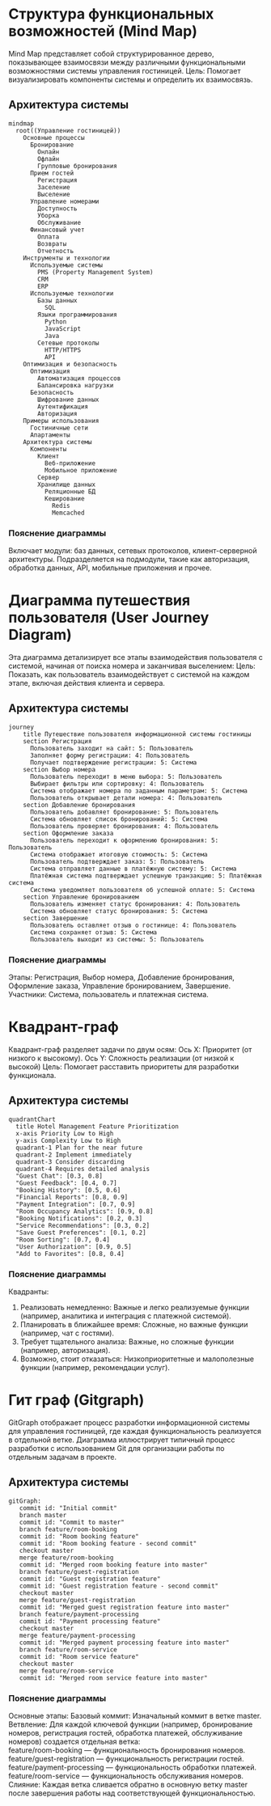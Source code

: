 # Структура функциональных возможностей (Mind Map)
Mind Map представляет собой структурированное дерево, показывающее взаимосвязи между различными функциональными возможностями системы управления гостиницей.
Цель: Помогает визуализировать компоненты системы и определить их взаимосвязь.
## Архитектура системы
```mermaid
mindmap
  root((Управление гостиницей))
    Основные процессы
      Бронирование
        Онлайн
        Офлайн
        Групповые бронирования
      Прием гостей
        Регистрация
        Заселение
        Выселение
      Управление номерами
        Доступность
        Уборка
        Обслуживание
      Финансовый учет
        Оплата
        Возвраты
        Отчетность
    Инструменты и технологии
      Используемые системы
        PMS (Property Management System)
        CRM
        ERP
      Используемые технологии
        Базы данных
          SQL
        Языки программирования
          Python
          JavaScript
          Java
        Сетевые протоколы
          HTTP/HTTPS
          API
    Оптимизация и безопасность
      Оптимизация
        Автоматизация процессов
        Балансировка нагрузки
      Безопасность
        Шифрование данных
        Аутентификация
        Авторизация
    Примеры использования
      Гостиничные сети
      Апартаменты
    Архитектура системы
      Компоненты
        Клиент
          Веб-приложение
          Мобильное приложение
        Сервер
        Хранилище данных
          Реляционные БД
          Кеширование
            Redis
            Memcached
```
### Пояснение диаграммы
Включает модули: баз данных, сетевых протоколов, клиент-серверной архитектуры.
Подразделяется на подмодули, такие как авторизация, обработка данных, API, мобильные приложения и прочее.

# Диаграмма путешествия пользователя (User Journey Diagram)
Эта диаграмма детализирует все этапы взаимодействия пользователя с системой, начиная от поиска номера и заканчивая выселением:
Цель: Показать, как пользователь взаимодействует с системой на каждом этапе, включая действия клиента и сервера.
## Архитектура системы
```mermaid
journey
    title Путешествие пользователя информационной системы гостиницы
    section Регистрация
      Пользователь заходит на сайт: 5: Пользователь
      Заполняет форму регистрации: 4: Пользователь
      Получает подтверждение регистрации: 5: Система
    section Выбор номера
      Пользователь переходит в меню выбора: 5: Пользователь
      Выбирает фильтры или сортировку: 4: Пользователь
      Система отображает номера по заданным параметрам: 5: Система
      Пользователь открывает детали номера: 4: Пользователь
    section Добавление бронирования
      Пользователь добавляет бронирование: 5: Пользователь
      Система обновляет список бронирований: 5: Система
      Пользователь проверяет бронирования: 4: Пользователь
    section Оформление заказа
      Пользователь переходит к оформлению бронирования: 5: Пользователь
      Система отображает итоговую стоимость: 5: Система
      Пользователь подтверждает заказ: 5: Пользователь
      Система отправляет данные в платёжную систему: 5: Система
      Платёжная система подтверждает успешную транзакцию: 5: Платёжная система
      Система уведомляет пользователя об успешной оплате: 5: Система
    section Управление бронированием
      Пользователь изменяет статус бронирования: 4: Пользователь
      Система обновляет статус бронирования: 5: Система
    section Завершение
      Пользователь оставляет отзыв о гостинице: 4: Пользователь
      Система сохраняет отзыв: 5: Система
      Пользователь выходит из системы: 5: Пользователь
```
### Пояснение диаграммы
Этапы: Регистрация, Выбор номера, Добавление бронирования, Оформление заказа, Управление бронированием, Завершение.
Участники: Система, пользователь и платежная система.

# Квадрант-граф
Квадрант-граф разделяет задачи по двум осям:
Ось X: Приоритет (от низкого к высокому).
Ось Y: Сложность реализации (от низкой к высокой)
Цель: Помогает расставить приоритеты для разработки функционала.
## Архитектура системы
```mermaid
quadrantChart
  title Hotel Management Feature Prioritization
  x-axis Priority Low to High
  y-axis Complexity Low to High
  quadrant-1 Plan for the near future
  quadrant-2 Implement immediately
  quadrant-3 Consider discarding
  quadrant-4 Requires detailed analysis
  "Guest Chat": [0.3, 0.8]
  "Guest Feedback": [0.4, 0.7]
  "Booking History": [0.5, 0.6]
  "Financial Reports": [0.8, 0.9]
  "Payment Integration": [0.7, 0.9]
  "Room Occupancy Analytics": [0.9, 0.8]
  "Booking Notifications": [0.2, 0.3]
  "Service Recommendations": [0.3, 0.2]
  "Save Guest Preferences": [0.1, 0.2]
  "Room Sorting": [0.7, 0.4]
  "User Authorization": [0.9, 0.5]
  "Add to Favorites": [0.8, 0.4]
```
### Пояснение диаграммы
Квадранты:
1) Реализовать немедленно: Важные и легко реализуемые функции (например, аналитика и интеграция с платежной системой).
2) Планировать в ближайшее время: Сложные, но важные функции (например, чат с гостями).
3) Требует тщательного анализа: Важные, но сложные функции (например, авторизация).
4) Возможно, стоит отказаться: Низкоприоритетные и малополезные функции (например, рекомендации услуг).

# Гит граф (Gitgraph)
GitGraph отображает процесс разработки информационной системы для управления гостиницей, где каждая функциональность реализуется в отдельной ветке.
Диаграмма иллюстрирует типичный процесс разработки с использованием Git для организации работы по отдельным задачам в проекте.
## Архитектура системы
```mermaid
gitGraph:
   commit id: "Initial commit"
   branch master
   commit id: "Commit to master"
   branch feature/room-booking
   commit id: "Room booking feature"
   commit id: "Room booking feature - second commit"
   checkout master
   merge feature/room-booking
   commit id: "Merged room booking feature into master"
   branch feature/guest-registration
   commit id: "Guest registration feature"
   commit id: "Guest registration feature - second commit"
   checkout master
   merge feature/guest-registration
   commit id: "Merged guest registration feature into master"
   branch feature/payment-processing
   commit id: "Payment processing feature"
   checkout master
   merge feature/payment-processing
   commit id: "Merged payment processing feature into master"
   branch feature/room-service
   commit id: "Room service feature"
   checkout master
   merge feature/room-service
   commit id: "Merged room service feature into master"
```
### Пояснение диаграммы
Основные этапы:
Базовый коммит: Изначальный коммит в ветке master.\
Ветвление: Для каждой ключевой функции (например, бронирование номеров, регистрация гостей, обработка платежей, обслуживание номеров) создается отдельная ветка:\
feature/room-booking — функциональность бронирования номеров.\
feature/guest-registration — функциональность регистрации гостей.\
feature/payment-processing — функциональность обработки платежей.\
feature/room-service — функциональность обслуживания номеров.\
Слияние: Каждая ветка сливается обратно в основную ветку master после завершения работы над соответствующей функциональностью.
